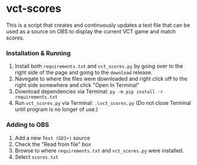 # vct-scores

This is a script that creates and continuously updates a text file that can be used as a source on OBS to display the current VCT game and match scores.

### Installation & Running

1. Install both `requirements.txt` and `vct_scores.py` by going over to the right side of the page and going to the `download` release.
2. Navegate to where the files were downloaded and right click off to the right side somewhere and click "Open In Terminal"
3. Download dependencies via Terminal: `py -m pip install -r requirements.txt`
4. Run `vct_scores.py` via Terminal: `.\vct_scores.py` (Do not close Terminal until program is no longer of use.)

### Adding to OBS

1. Add a new `Text (GDI+)` source
2. Check the "Read from file" box
3. Browse to where `requirements.txt` and `vct_scores.py` were installed.
4. Select `scores.txt`
